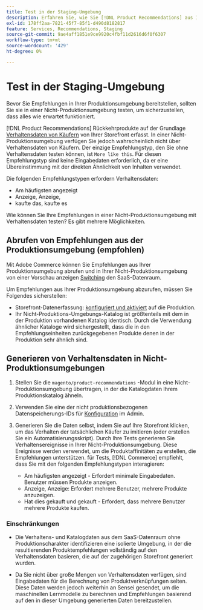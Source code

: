 ```yaml
---
title: Test in der Staging-Umgebung
description: Erfahren Sie, wie Sie [!DNL Product Recommendations] aus Ihrer Produktionsumgebung in Ihrer Staging-Umgebung zu Testzwecken.
exl-id: 178ff2aa-7821-45f7-85f1-d490d8182817
feature: Services, Recommendations, Staging
source-git-commit: 9ae4aff1851e9ce9920c4fbf11d2616d6f0f6307
workflow-type: tm+mt
source-wordcount: '429'
ht-degree: 0%

---
```


# Test in der Staging-Umgebung

Bevor Sie Empfehlungen in Ihrer Produktionsumgebung bereitstellen, sollten Sie sie in einer Nicht-Produktionsumgebung testen, um sicherzustellen, dass alles wie erwartet funktioniert.

[!DNL Product Recommendations] Rückkehrprodukte auf der Grundlage [Verhaltensdaten von Käufern](behavioral-data.md) von Ihrer Storefront erfasst. In einer Nicht-Produktionsumgebung verfügen Sie jedoch wahrscheinlich nicht über Verhaltensdaten von Käufern. Der einzige Empfehlungstyp, den Sie ohne Verhaltensdaten testen können, ist `More like this`. Für diesen Empfehlungstyp sind keine Eingabedaten erforderlich, da er eine Übereinstimmung mit der direkten Ähnlichkeit von Inhalten verwendet.

Die folgenden Empfehlungstypen erfordern Verhaltensdaten:

- Am häufigsten angezeigt
- Anzeige, Anzeige,
- kaufte das, kaufte es

Wie können Sie Ihre Empfehlungen in einer Nicht-Produktionsumgebung mit Verhaltensdaten testen? Es gibt mehrere Möglichkeiten.

## Abrufen von Empfehlungen aus der Produktionsumgebung (empfohlen)

Mit Adobe Commerce können Sie Empfehlungen aus Ihrer Produktionsumgebung abrufen und in Ihrer Nicht-Produktionsumgebung von einer Vorschau anzeigen [Switching](settings.md) den SaaS-Datenraum.

Um Empfehlungen aus Ihrer Produktionsumgebung abzurufen, müssen Sie Folgendes sicherstellen:

- Storefront-Datenerfassung: [konfiguriert und aktiviert](install-configure.md) auf die Produktion.
- Ihr Nicht-Produktions-Umgebungs-Katalog ist größtenteils mit dem in der Produktion vorhandenen Katalog identisch. Durch die Verwendung ähnlicher Kataloge wird sichergestellt, dass die in den Empfehlungseinheiten zurückgegebenen Produkte denen in der Produktion sehr ähnlich sind.

## Generieren von Verhaltensdaten in Nicht-Produktionsumgebungen

1. Stellen Sie die `magento/product-recommendations` -Modul in eine Nicht-Produktionsumgebung übertragen, in der die Katalogdaten Ihrem Produktionskatalog ähneln.

1. Verwenden Sie eine der nicht produktionsbezogenen Datenspeicherungs-IDs für [Konfiguration](https://experienceleague.adobe.com/docs/commerce-admin/config/services/saas.html) im Admin.

1. Generieren Sie die Daten selbst, indem Sie auf Ihre Storefront klicken, um das Verhalten der tatsächlichen Käufer zu imitieren (oder erstellen Sie ein Automatisierungsskript). Durch Ihre Tests generieren Sie Verhaltensereignisse in Ihrer Nicht-Produktionsumgebung. Diese Ereignisse werden verwendet, um die Produktaffinitäten zu erstellen, die Empfehlungen unterstützen. für Tests, [!DNL Commerce] empfiehlt, dass Sie mit den folgenden Empfehlungstypen interagieren:

   - Am häufigsten angezeigt - Erfordert minimale Eingabedaten. Benutzer müssen Produkte anzeigen.
   - Anzeige, Anzeige: Erfordert mehrere Benutzer, mehrere Produkte anzuzeigen.
   - Hat dies gekauft und gekauft - Erfordert, dass mehrere Benutzer mehrere Produkte kaufen.

### Einschränkungen

- Die Verhaltens- und Katalogdaten aus dem SaaS-Datenraum ohne Produktionscharakter identifizieren eine isolierte Umgebung, in der die resultierenden Produktempfehlungen vollständig auf den Verhaltensdaten basieren, die auf der zugehörigen Storefront generiert wurden.

- Da Sie nicht über große Mengen von Verhaltensdaten verfügen, sind Eingabedaten für die Berechnung von Produktverknüpfungen selten. Diese Daten werden jedoch weiterhin an Sensei gesendet, um die maschinellen Lernmodelle zu berechnen und Empfehlungen basierend auf den in dieser Umgebung generierten Daten bereitzustellen.
